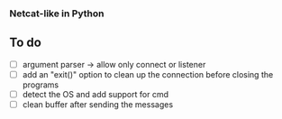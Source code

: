 ### Netcat-like in Python
## To do
- [ ] argument parser -> allow only connect or listener
- [ ] add an "exit()" option to clean up the connection before closing the programs
- [ ] detect the OS and add support for cmd
- [ ] clean buffer after sending the messages
